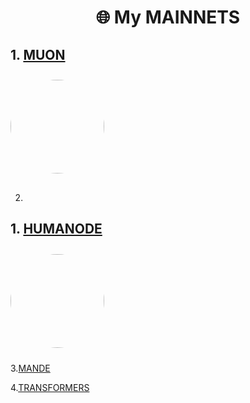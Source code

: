 <h1 align="center">🌐 My MAINNETS </h1>

<div style="margin: 20px 0;">
  <h2>1. <a href="https://app.muon.net/dashboard/">MUON</a></h2>
  <img src="https://github.com/user-attachments/assets/369afa20-60a0-4340-b9ff-43778f8370b7" style="width: 150px; height: 150px; border-radius: 50%; margin: 10px 0;">
</div>


2. <div style="margin: 20px 0;">
  <h2>1. <a href="[https://app.muon.net/dashboard/](https://telemetry.humanode.io/#list/0xc56fa32442b2dad76f214b3ae07998e4ca09736e4813724bfb0717caae2c8bee)">HUMANODE</a></h2>
  <img src="https://github.com/user-attachments/assets/2b5a9332-6965-4341-9106-ae2036ae525c" style="width: 150px; height: 150px; border-radius: 50%; margin: 10px 0;">
</div>


3.[MANDE](https://portal.dymension.xyz/rollapp/mande_18071918-1/staking)

4.[TRANSFORMERS](https://explorer.tfsc.io/#/pc/ValidatorDetail?address=0x04E11563D0Fd748d3b2e4913A5911b542a785c68)
